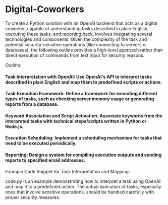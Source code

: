 # Digital-Coworkers

To create a Python solution with an OpenAI backend that acts as a digital coworker, capable of understanding tasks described in plain English, executing these tasks, and reporting back, involves integrating several technologies and components. Given the complexity of the task and potential security-sensitive operations (like connecting to servers or databases), the following outline provides a high-level approach rather than direct execution of commands from text input for security reasons.

Outline:

#### Task Interpretation with OpenAI: Use OpenAI's API to interpret tasks described in plain English and map them to predefined scripts or actions.

#### Task Execution Framework: Define a framework for executing different types of tasks, such as checking server memory usage or generating reports from a database.

#### Keyword Association and Script Activation: Associate keywords from the interpreted tasks with technical steps/scripts written in Python or Node.js.

#### Execution Scheduling: Implement a scheduling mechanism for tasks that need to be executed periodically.

#### Reporting: Design a system for compiling execution outputs and sending reports to specified email addresses.

Example Code Snippet for Task Interpretation and Mapping:

code.py is an example demonstrating how to interpret a task using OpenAI and map it to a predefined action. The actual execution of tasks, especially ones that involve sensitive operations, should be handled carefully with proper security measures.

